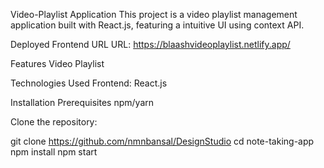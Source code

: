 Video-Playlist Application
This project is a video playlist management application built with React.js, featuring a intuitive UI using context API.

Deployed Frontend URL
URL: https://blaashvideoplaylist.netlify.app/

Features
Video Playlist

Technologies Used
Frontend: React.js

Installation
Prerequisites
npm/yarn

Clone the repository:

git clone https://github.com/nmnbansal/DesignStudio
cd note-taking-app
npm install
npm start
